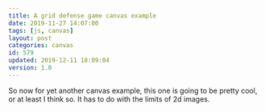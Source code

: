 ```yaml
---
title: A grid defense game canvas example
date: 2019-11-27 14:07:00
tags: [js, canvas]
layout: post
categories: canvas
id: 579
updated: 2019-12-11 18:09:04
version: 1.0
---
```


So now for yet another canvas example, this one is going to be pretty cool, or at least I think so. It has to do with the limits of 2d images.

<!-- more -->
